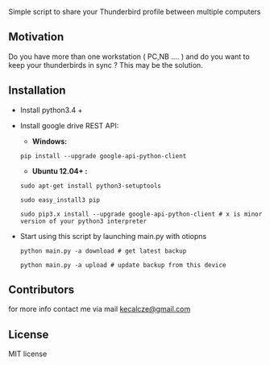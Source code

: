 Simple script to share your Thunderbird profile between multiple computers

## Motivation

Do you have more than one workstation ( PC,NB .... ) and do you want to keep your thunderbirds in sync ? This may be the
solution.

## Installation

* Install python3.4 +
* Install google drive REST API:

  * **Windows:**

   `pip install --upgrade google-api-python-client`

  * **Ubuntu 12.04+ :**

  `sudo apt-get install python3-setuptools`

  `sudo easy_install3 pip`

  `sudo pip3.x install --upgrade google-api-python-client # x is minor version of your python3 interpreter` 

* Start using this script by launching main.py with otiopns
   
   `python main.py -a download # get latest backup`

   `python main.py -a upload # update backup from this device`
   


## Contributors

for more info contact me via mail kecalcze@gmail.com

## License

MIT license

